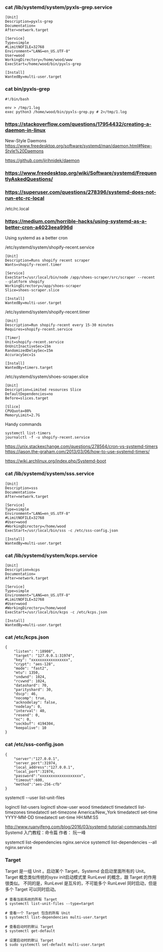 
### cat /lib/systemd/system/pyxls-grep.service

    [Unit]
    Description=pyxls-grep
    Documentation=
    After=network.target

    [Service]
    Type=simple
    #LimitNOFILE=32768
    Environment="LANG=en_US.UTF-8"
    User=wood
    WorkingDirectory=/home/wood/www
    ExecStart=/home/wood/bin/pyxls-grep

    [Install]
    WantedBy=multi-user.target

### cat bin/pyxls-grep

    #!/bin/bash

    env > /tmp/1.log
    exec python3 /home/wood/bin/pyxls-grep.py # 2>/tmp/1.log

### https://stackoverflow.com/questions/17954432/creating-a-daemon-in-linux

New-Style Daemons
https://www.freedesktop.org/software/systemd/man/daemon.html#New-Style%20Daemons

https://github.com/jirihnidek/daemon

### https://www.freedesktop.org/wiki/Software/systemd/FrequentlyAskedQuestions/

### https://superuser.com/questions/278396/systemd-does-not-run-etc-rc-local

/etc/rc.local

### https://medium.com/horrible-hacks/using-systemd-as-a-better-cron-a4023eea996d

Using systemd as a better cron

/etc/systemd/system/shopify-recent.service

    [Unit]
    Description=Runs shopify recent scraper
    Wants=shopify-recent.timer

    [Service]
    ExecStart=/usr/local/bin/node /app/shoes-scraper/src/scraper --recent --platform shopify
    WorkingDirectory=/app/shoes-scraper
    Slice=shoes-scraper.slice

    [Install]
    WantedBy=multi-user.target

/etc/systemd/system/shopify-recent.timer

    [Unit]
    Description=Run shopify-recent every 15-30 minutes
    Requires=shopify-recent.service

    [Timer]
    Unit=shopify-recent.service
    OnUnitInactiveSec=15m
    RandomizedDelaySec=15m
    AccuracySec=1s

    [Install]
    WantedBy=timers.target

/etc/systemd/system/shoes-scraper.slice

    [Unit]
    Description=Limited resources Slice
    DefaultDependencies=no
    Before=slices.target

    [Slice]
    CPUQuota=80%
    MemoryLimit=2.7G

Handy commands

    systemctl list-timers  
    journalctl -f -u shopify-recent.service

https://unix.stackexchange.com/questions/278564/cron-vs-systemd-timers
https://jason.the-graham.com/2013/03/06/how-to-use-systemd-timers/


https://wiki.archlinux.org/index.php/Systemd-boot


### cat /lib/systemd/system/sss.service

    [Unit]
    Description=sss
    Documentation=
    After=network.target

    [Service]
    Type=simple
    Environment="LANG=en_US.UTF-8"
    #LimitNOFILE=32768
    #User=wood
    #WorkingDirectory=/home/wood
    ExecStart=/usr/local/bin/sss -c /etc/sss-config.json

    [Install]
    WantedBy=multi-user.target


### cat /lib/systemd/system/kcps.service 

    [Unit]
    Description=kcps
    Documentation=
    After=network.target

    [Service]
    Type=simple
    Environment="LANG=en_US.UTF-8"
    #LimitNOFILE=32768
    #User=wood
    #WorkingDirectory=/home/wood
    ExecStart=/usr/local/bin/kcps -c /etc/kcps.json

    [Install]
    WantedBy=multi-user.target

### cat /etc/kcps.json 
    {
        "listen": ":18908",
        "target": "127.0.0.1:31974",
        "key": "xxxxxxxxxxxxxxxxx",
        "crypt": "aes-128",
        "mode": "fast2",
        "mtu": 1350,
        "sndwnd": 1024,
        "rcvwnd": 1024,
        "datashard": 70,
        "parityshard": 30,
        "dscp": 46,
        "nocomp": true,
        "acknodelay": false,
        "nodelay": 0,
        "interval": 40,
        "resend": 0,
        "nc": 0,
        "sockbuf": 4194304,
        "keepalive": 10
    }

### cat /etc/sss-config.json 
    {
        "server":"127.0.0.1",
        "server_port":31974,
        "local_address":"127.0.0.1",
        "local_port":31974,
        "password":"xxxxxxxxxxxxxxxxxxx",
        "timeout":600,
        "method":"aes-256-cfb"
    }

systemctl --user list-unit-files

loginctl list-users
loginctl show-user wood
timedatectl
timedatectl list-timezones
timedatectl set-timezone America/New_York
timedatectl set-time YYYY-MM-DD
timedatectl set-time HH:MM:SS

http://www.ruanyifeng.com/blog/2016/03/systemd-tutorial-commands.html
Systemd 入门教程：命令篇
作者： 阮一峰

systemctl list-dependencies nginx.service
systemctl list-dependencies --all nginx.service

### Target

Target 是一组 Unit 。启动某个 Target，Systemd 会启动里面所有的 Unit。
Target 概念类似传统的sysv init启动模式里 RunLevel 的概念，跟 Target 的作用很类似。
不同的是，RunLevel 是互斥的，不可能多个 RunLevel 同时启动，但是多个 Target 可以同时启动。

    # 查看当前系统的所有 Target
    $ systemctl list-unit-files --type=target

    # 查看一个 Target 包含的所有 Unit
    $ systemctl list-dependencies multi-user.target

    # 查看启动时的默认 Target
    $ systemctl get-default

    # 设置启动时的默认 Target
    $ sudo systemctl set-default multi-user.target

